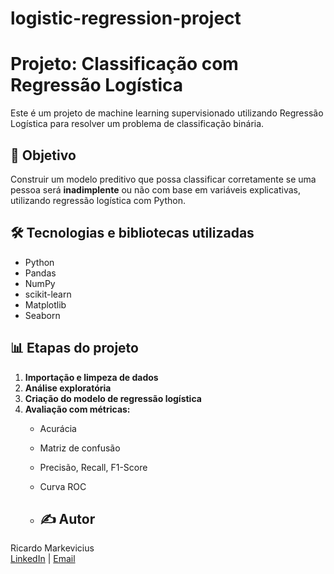 # logistic-regression-project
# Projeto: Classificação com Regressão Logística

Este é um projeto de machine learning supervisionado utilizando Regressão Logística para resolver um problema de classificação binária.

## 📌 Objetivo

Construir um modelo preditivo que possa classificar corretamente se uma pessoa será **inadimplente** ou não com base em variáveis explicativas, utilizando regressão logística com Python.

## 🛠 Tecnologias e bibliotecas utilizadas

- Python
- Pandas
- NumPy
- scikit-learn
- Matplotlib
- Seaborn

## 📊 Etapas do projeto

1. **Importação e limpeza de dados**
2. **Análise exploratória**
3. **Criação do modelo de regressão logística**
4. **Avaliação com métricas:**
   - Acurácia
   - Matriz de confusão
   - Precisão, Recall, F1-Score
   - Curva ROC
  
   - ## ✍️ Autor

Ricardo Markevicius  
[LinkedIn](www.linkedin.com/in/ricardo-markevicius23) | [Email](mailto:markeviciusricardo@gmail.com)
